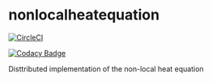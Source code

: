 # nonlocalheatequation

[![CircleCI](https://circleci.com/gh/nonlocalmodels/nonlocalheatequation.svg?style=svg)](https://circleci.com/gh/nonlocalmodels/nonlocalheatequation)


[![Codacy Badge](https://api.codacy.com/project/badge/Grade/6fcd87ddfb4146f7b236c2ac2dc0bd42)](https://app.codacy.com/gh/nonlocalmodels/nonlocalheatequation?utm_source=github.com&utm_medium=referral&utm_content=nonlocalmodels/nonlocalheatequation&utm_campaign=Badge_Grade_Dashboard)

Disttributed implementation of the non-local heat equation
